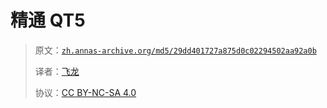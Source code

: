 # 精通 QT5

> 原文：[`zh.annas-archive.org/md5/29dd401727a875d0c02294502aa92a0b`](https://zh.annas-archive.org/md5/29dd401727a875d0c02294502aa92a0b)
> 
> 译者：[飞龙](https://github.com/wizardforcel)
> 
> 协议：[CC BY-NC-SA 4.0](http://creativecommons.org/licenses/by-nc-sa/4.0/)